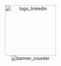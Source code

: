 <div align="center">
    <div> 
    <a href="https://www.linkedin.com/in/damiano-casolari/">
      <img src="https://upload.wikimedia.org/wikipedia/commons/0/01/LinkedIn_Logo.svg" alt="logo_linkedin" width="160">
    </a>
  </div>
  <div> 
    <img src="https://komarev.com/ghpvc/?username=DamianoCasolari&style=for-the-badge&color=F47B22" alt="banner_counter">
  </div>
</div>


<p>&nbsp;</p>

<!--
**DamianoCasolari/DamianoCasolari** is a ✨ _special_ ✨ repository because its `README.md` (this file) appears on your GitHub profile.

Here are some ideas to get you started:

- 🔭 I’m currently working on ...
- 🌱 I’m currently learning ...
- 👯 I’m looking to collaborate on ...
- 🤔 I’m looking for help with ...
- 💬 Ask me about ...
- 📫 How to reach me: ...
- 😄 Pronouns: ...
- ⚡ Fun fact: ...
-->
